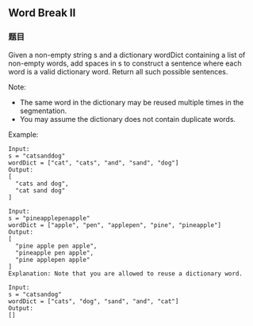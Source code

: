 ## Word Break II

### 题目
Given a non-empty string s and a dictionary wordDict containing a list of non-empty words, 
add spaces in s to construct a sentence where each word is a valid dictionary word. Return all such possible sentences.

Note:
* The same word in the dictionary may be reused multiple times in the segmentation.
* You may assume the dictionary does not contain duplicate words.

Example:
```
Input:
s = "catsanddog"
wordDict = ["cat", "cats", "and", "sand", "dog"]
Output:
[
  "cats and dog",
  "cat sand dog"
]

Input:
s = "pineapplepenapple"
wordDict = ["apple", "pen", "applepen", "pine", "pineapple"]
Output:
[
  "pine apple pen apple",
  "pineapple pen apple",
  "pine applepen apple"
]
Explanation: Note that you are allowed to reuse a dictionary word.

Input:
s = "catsandog"
wordDict = ["cats", "dog", "sand", "and", "cat"]
Output:
[]
```